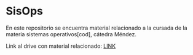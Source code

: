 # SisOps
En este repositorio se encuentra material relacionado a la cursada de la materia sistemas operativos[cod], cátedra Méndez. 

Link al drive con material relacionado: [LINK](https://drive.google.com/drive/folders/1nH4w6ao2w0qXS4nGGIaQr8QWtZbksQGg)

